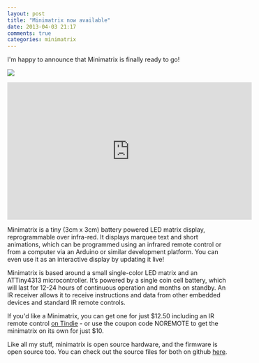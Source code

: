 ```yaml
---
layout: post
title: "Minimatrix now available"
date: 2013-04-03 21:17
comments: true
categories: minimatrix
---
```


I'm happy to announce that Minimatrix is finally ready to go!

<a href="https://plus.google.com/photos/116127381267973124425/albums/5862907550609543601"><img src="https://lh5.googleusercontent.com/-dIEs_QLdqoM/UV07YOZDV4I/AAAAAAAADkE/AfhDFCBIMdM/w491-h368-p-o-k/P1010286.JPG"></a>

<iframe width="560" height="315" src="http://www.youtube.com/embed/QNA6DSa0spc" frameborder="0" allowfullscreen></iframe>

Minimatrix is a tiny (3cm x 3cm) battery powered LED matrix display, reprogrammable over infra-red. It displays marquee text and short animations, which can be programmed using an infrared remote control or from a computer via an Arduino or similar development platform. You can even use it as an interactive display by updating it live!

Minimatrix is based around a small single-color LED matrix and an ATTiny4313 microcontroller. It’s powered by a single coin cell battery, which will last for 12-24 hours of continuous operation and months on standby. An IR receiver allows it to receive instructions and data from other embedded devices and standard IR remote controls.

If you'd like a Minimatrix, you can get one for just $12.50 including an IR remote control [on Tindie](https://tindie.com/products/arachnidlabs/minimatrix/) - or use the coupon code NOREMOTE to get the minimatrix on its own for just $10.

Like all my stuff, minimatrix is open source hardware, and the firmware is open source too. You can check out the source files for both on github [here](http://github.com/arachnidlabs/minimatrix/).
